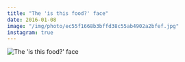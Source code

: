 ```yaml
---
title: "The 'is this food?' face"
date: 2016-01-08
image: "/img/photo/ec55f1668b3bffd38c55ab4902a2bfef.jpg"
instagram: true
---
```


![The 'is this food?' face](/img/photo/ec55f1668b3bffd38c55ab4902a2bfef.jpg)

